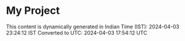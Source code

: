 # My Project

This content is dynamically generated in Indian Time (IST): 2024-04-03 23:24:12 IST
Converted to UTC: 2024-04-03 17:54:12 UTC
